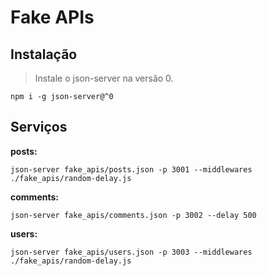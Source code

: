 # Fake APIs

## Instalação

> Instale o json-server na versão 0.

```
npm i -g json-server@^0
```

## Serviços

**posts:**
```
json-server fake_apis/posts.json -p 3001 --middlewares ./fake_apis/random-delay.js
```

**comments:**
```
json-server fake_apis/comments.json -p 3002 --delay 500
```

**users:**
```
json-server fake_apis/users.json -p 3003 --middlewares ./fake_apis/random-delay.js
```